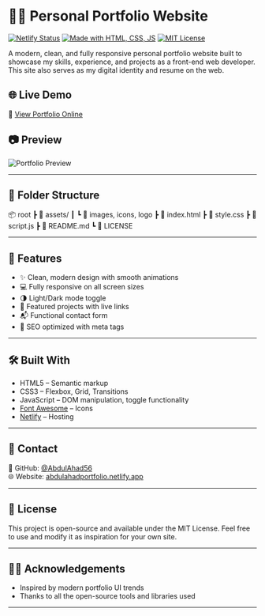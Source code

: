 # 👨‍💻 Personal Portfolio Website

[![Netlify Status](https://api.netlify.com/api/v1/badges/your-badge-id/deploy-status)](https://abdulahadportfolio.netlify.app/)
[![Made with HTML, CSS, JS](https://img.shields.io/badge/Made%20with-HTML%2C%20CSS%2C%20JS-orange)](#)
[![MIT License](https://img.shields.io/badge/License-MIT-blue.svg)](LICENSE)

A modern, clean, and fully responsive personal portfolio website built to showcase my skills, experience, and projects as a front-end web developer. This site also serves as my digital identity and resume on the web.

## 🌐 Live Demo

🔗 [View Portfolio Online](https://abdulahadportfolio.netlify.app/)

## 📷 Preview

<!-- If you have a screenshot -->
![Portfolio Preview](assets/preview.png)

---

## 📁 Folder Structure

📦 root
┣ 📂 assets/
┃ ┗ 📜 images, icons, logo
┣ 📜 index.html
┣ 📜 style.css
┣ 📜 script.js
┣ 📜 README.md
┗ 📜 LICENSE


---

## 🚀 Features

- ✨ Clean, modern design with smooth animations
- 💻 Fully responsive on all screen sizes
- 🌗 Light/Dark mode toggle
- 📂 Featured projects with live links
- 📬 Functional contact form
- 📜 SEO optimized with meta tags

---

## 🛠️ Built With

- HTML5 – Semantic markup
- CSS3 – Flexbox, Grid, Transitions
- JavaScript – DOM manipulation, toggle functionality
- [Font Awesome](https://fontawesome.com/) – Icons
- [Netlify](https://www.netlify.com/) – Hosting

---

## 📇 Contact

🔗 GitHub: [@AbdulAhad56](https://github.com/AbdulAhad56)  
🌐 Website: [abdulahadportfolio.netlify.app](https://abdulahadportfolio.netlify.app/)

---

## 📄 License

This project is open-source and available under the MIT License. Feel free to use and modify it as inspiration for your own site.

---

## 🙋‍♂️ Acknowledgements

- Inspired by modern portfolio UI trends
- Thanks to all the open-source tools and libraries used

---
